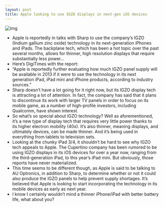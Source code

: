 ```yaml
---
layout: post
title: Apple looking to use IGZO displays in next-gen iOS devices
---
```

![img](http://media.idownloadblog.com/wp-content/uploads/2012/06/iPad-avert-Do-It-All-business.jpg)
* Apple is reportedly in talks with Sharp to use the company’s IGZO (Indium gallium zinc oxide) technology in its next-generation iPhones and iPads. The backplane tech, which has been a hot topic over the past several months, allows for thinner, high resolution displays that require substantially less power…
* Here’s DigiTimes with the report:
* “Apple is reportedly further evaluating how much IGZO panel supply will be available in 2013 if it were to use the technology in its next generation iPad, iPad mini and iPhone products, according to industry sources.”
* Sharp doesn’t have a lot going for it right now, but its IGZO display tech is attracting a lot of attention. In fact, the company has said that it plans to discontinue its work with larger TV panels in order to focus on its mobile game, as a number of high-profile investors, including Qualcomm, have shown interest.
* So what’s so special about IGZO technology? Well as aforementioned, it’s a new type of display tech that requires very little power thanks to its higher electron mobility (40x). It’s also thinner, meaning displays, and ultimately devices, can be made thinner. And it’s being used in everything from tablets to television sets.
* Looking at the chunky iPad 3/4, it shouldn’t be hard to see why IGZO tech appeals to Apple. The Cupertino company has been rumored to be using IGZO displays in its iOS devices for over a year now, ranging from the third-generation iPad, to this year’s iPad mini. But obviously, those reports have never materialized.
* This time seems to be different though, as Apple is said to be talking to AU Optronics, in addition to Sharp, to determine whether or not it could also produce the IGZO panels to help prevent supply shortages. It’s believed that Apple is looking to start incorporating the technology in its mobile devices as early as next year.
* I know I certainly wouldn’t mind a thinner iPhone/iPad with better battery life, what about you?

